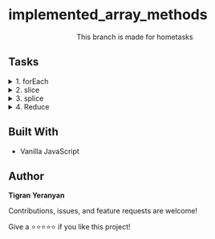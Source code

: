# implemented_array_methods

<p align="center">This branch is made for hometasks</p>

## Tasks

<details>
    <summary> 1. forEach</summary>
    <br>
    
➡️ Task: Implement forEach method

➡️ [Solution](https://github.com/armeagle777/implemented_array_methods/blob/master/homeTasks/implementedForeach.js)

</details>
<details>
    <summary> 2. slice</summary>
    <br>
    
➡️ Task: Implement slice method

➡️ [Solution](https://github.com/armeagle777/implemented_array_methods/blob/master/homeTasks/fakeSlice.js)

</details>
<details>
    <summary> 3. splice</summary>
    <br>
    
➡️ Task: Implement splice method

➡️ [Solution](https://github.com/armeagle777/implemented_array_methods/blob/master/homeTasks/fakeSplice.js)

</details>

<details>
    <summary> 4. Reduce</summary>
    <br>
    
➡️ Task: Implement reduce method

➡️ [Solution](https://github.com/armeagle777/implemented_array_methods/blob/master/homeTasks/fakeReduce.js)

</details>

## Built With

- Vanilla JavaScript

## Author

**Tigran Yeranyan**

Contributions, issues, and feature requests are welcome!

Give a ⭐️⭐️⭐️⭐️⭐️ if you like this project!
